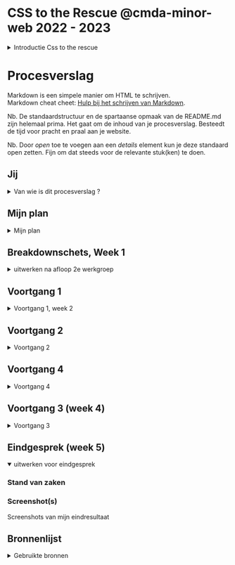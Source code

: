 # CSS to the Rescue @cmda-minor-web 2022 - 2023

<details>
<summary>Introductie Css to the rescue</summary>

Wij vinden het web fascinerend. De laatste jaren is CSS een volwassen en zeer krachtige taal geworden (niet langer een bottleneck - integendeel). Veel van de (nieuwe) **CSS-lekkernijen** worden echter nog niet ten volle benut. Sommige delen van de spec worden onterecht (nog) niet bemind, andere delen zijn zo groot en complex dat we mogelijkheden nog niet hebben doorgrond. Aan jou de mooie opdracht om de onontgonnen delen van de CSS-wereld in kaart te brengen.

**In dit vierweekse vak ga je experimenteren met (voor jou) nieuwe CSS technieken - om daarna/mee een innovatieve, experimentele én aangename ervaring te creëren - met alleen vanilla HTML en vanilla CSS (frameworks, preprocessors, libraries en JavaScript zijn niet toegestaan).**

Goed om te weten: Het experiment wordt gewaardeerd - zelfs/zeker als het niet (helemaal) lukt. Voel je vrij om verder te gaan dan de CSS-technieken die je al beheerst.

## Dingen om vooraf te doen
- 🔱 **Fork** deze repository.
- ✅ [**Enroll** je voor de minor via de courselector](https://icthva.sharepoint.com/sites/courseselector#/CourseSelector/web-design-and-development/2022-2023) (dan kun je je werk straks ook op [DLO](https://dlo.mijnhva.nl/d2l/home/456154) opleveren).
- 📒 **Bekijk** het [programma](https://cmda-minor-web.github.io/css-to-the-rescue-2223/files/CSSttR-2223-Kick-off.pdf) (pdf 51MB), [het quizje](https://cmda-minor-web.github.io/css-to-the-rescue-2223/files/CSSttR-2223-Selector-Quizje.pdf) en de [kennismakingsoefening](https://cmda-minor-web.github.io/css-to-the-rescue-2223/oefening.html) alvast even.

## Opdrachten
Het vak bestaat uit:
- [Een kennismakingsoefening](https://cmda-minor-web.github.io/css-to-the-rescue-2223/oefening.html)
- [De eindopdracht](https://cmda-minor-web.github.io/css-to-the-rescue-2223/index.html)

De [beoordelingscriteria voor de eindopdracht](https://cmda-minor-web.github.io/css-to-the-rescue-2223/beoordelingsformulier.html) op een rijte.

## Themasessies
Schrijf je in het [CSSttR channel](https://teams.microsoft.com/l/channel/19%3acb82166dd12f4702a8c3b130b60ee873%40thread.tacv2/04%2520CSS%2520to%2520the%2520Rescue?groupId=c8b97eb6-ad53-4531-ad66-5c3c6297951c&tenantId=0907bb1e-21fc-476f-8843-02d09ceb59a7) bij 'Files' in de 'Indeling en Planning' Excel in voor zowel woensdag als donderdag in voor een themasessie naar je keuze (1 per dag):
- [Materiaal voor de themasessies](https://cmda-minor-web.github.io/css-to-the-rescue-2223/themas.html)

## Programma
Het vak beslaat 4 weken. Bekijk de [kick-off presentatie](https://cmda-minor-web.github.io/css-to-the-rescue-2223/files/CSSttR-2223-Kick-off.pdf) (pdf 48MB). 

In Teams vind je het [CSSttR channel](https://teams.microsoft.com/l/channel/19%3acb82166dd12f4702a8c3b130b60ee873%40thread.tacv2/04%2520CSS%2520to%2520the%2520Rescue?groupId=c8b97eb6-ad53-4531-ad66-5c3c6297951c&tenantId=0907bb1e-21fc-476f-8843-02d09ceb59a7) bij 'Files' de Excel met de 'Indeling en Planning'. Daar schrijf je je ook in voor themasessies en het eindgesprek.

Colleges, lessen en gesprekken vinden plaats in het TTH (4e verdieping :-).

## Docenten
- Vasilis van Gemert
- Sanne 't Hooft

## Leerdoelen
- Je kunt experimenteren met (voor jou) nieuwe css-technieken - om de mogelijkheden op waarde te schatten en te gebruiken waar gepast.
- Je hebt begrip van de volle kracht en mogelijkheden van CSS. Je laat zien dat CSS meer kan dan allen web pages 'stylen'.
- Je hebt begrip van de interactie-technieken van CSS (en HTML). De UX is aangenaam bruikbaar binnen de gekozen context(en).
- Je hebt begrip hoe progressive enhancement elegant toe te passen. Je laat zien dat je cascade, inheritance en specificity kunt toepassen.


## De Selector First CSS & No JS aanpak
Het **eerste uitgangspunt** is dat je *geen* ID's en classes gebruikt. Niet omdat ze niet nuttig zijn, maar om te oefenen met de [vele CSS selectoren](https://css-tricks.com/almanac/) die je tot je beschikking hebt. ID's mag je alleen gebruiken om de :target selector te triggeren en uiteraard om labels te koppelen aan inputs. En als het echt echt echt niet anders kan, heb je permissie om een enkele class toe te voegen.

Een **tweede uitgangspunt** is dat je *geen* JavaScript gebruikt. Als iets niet kan met CSS, dan zal je iets anders moeten verzinnen om te maken. We onderzoeken de mogelijkheden van CSS in dit vak, en niet die van JS.

</details>









# Procesverslag
Markdown is een simpele manier om HTML te schrijven.  
Markdown cheat cheet: [Hulp bij het schrijven van Markdown](https://github.com/adam-p/markdown-here/wiki/Markdown-Cheatsheet).

Nb. De standaardstructuur en de spartaanse opmaak van de README.md zijn helemaal prima. Het gaat om de inhoud van je procesverslag. Besteedt de tijd voor pracht en praal aan je website.

Nb. Door *open* toe te voegen aan een *details* element kun je deze standaard open zetten. Fijn om dat steeds voor de relevante stuk(ken) te doen.





## Jij

<details>
<summary>Van wie is dit procesverslag ?</summary>

### Auteur:
Danian Marengo

#### Case:
Bedieningspaneel
 
</details>





## Mijn plan

<details>
<summary>Mijn plan</summary>

### Je opdracht:
Bedieningspaneel.

#### Inspiratie: 
 
<img src="docs/assets/images/inspo1.jpg" width="375px" alt="">

<img src="docs/assets/images/inspo2.jpg" width="375px" alt="">

<img src="docs/assets/images/inspo3.jpg" width="375px" alt="">

<img src="docs/assets/images/inspo4.jpg" width="375px" alt="">

<img src="docs/assets/images/inspo5.jpg" width="375px" alt="">

<img src="docs/assets/images/inspo6.jpg" width="375px" alt="">

<img src="docs/assets/images/inspo7.jpg" width="375px" alt="">

<img src="docs/assets/images/inspo8.jpg" width="375px" alt="">

<img src="docs/assets/images/inspo9.jpg" width="375px" alt="">
   
</details>



## Breakdownschets, Week 1

<details>
<summary>uitwerken na afloop 2e werkgroep</summary>

### De hele pagina: 
<img src="" width="375px" alt="">

### dynamisch deel (bijv menu): 
<img src="" width="375px" alt="">

### wellicht nog een dynamisch deel (bijv filter): 
<img src="" width="375px" alt="">

</details>





## Voortgang 1

<details>
<summary>Voortgang 1, week 2</summary>

### Stand van zaken
 



### Agenda voor meeting
 

| Danian          | Max               | Salwa                 | Stein        | Tristan     
| ––––––          | ––––––            | ––––––                | ––––––       | ––––––
|                 |                   |                       |              |


### Verslag van meeting
 

</details>





## Voortgang 2

<details>
<summary>Voortgang 2</summary>

### Stand van zaken


### Agenda voor meeting
samen met je groepje opstellen

| Danian          | Max               | Salwa                 | Stein        | Tristan     
| ––––––          | ––––––            | ––––––                | ––––––       | ––––––
|                 |                   |                       |              |


### Verslag van meeting
Na aflooop

</details>





## Voortgang 4

<details>
<summary>Voortgang 4</summary>
 
</details>





## Voortgang 3 (week 4)

<details>
<summary>Voortgang 3</summary>

### Stand van zaken
 

### Agenda voor meeting
samen met je groepje opstellen



### Verslag van meeting

</details>





## Eindgesprek (week 5)

<details open>
<summary>uitwerken voor eindgesprek</summary>

### Stand van zaken
 
 
### Screenshot(s)

<summary> Screenshots van mijn eindresultaat </summary>
 


</details>





## Bronnenlijst

<details>
<summary>Gebruikte bronnen</summary>

</details>

